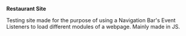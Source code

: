 **Restaurant Site**

Testing site made for the purpose of using a Navigation Bar's Event Listeners to load different modules of a webpage. 
Mainly made in JS.

